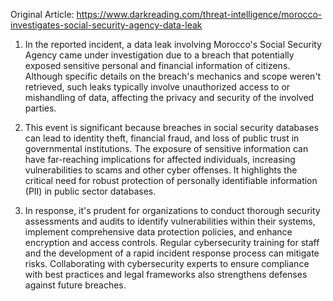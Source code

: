 Original Article: https://www.darkreading.com/threat-intelligence/morocco-investigates-social-security-agency-data-leak

1) In the reported incident, a data leak involving Morocco's Social Security Agency came under investigation due to a breach that potentially exposed sensitive personal and financial information of citizens. Although specific details on the breach's mechanics and scope weren't retrieved, such leaks typically involve unauthorized access to or mishandling of data, affecting the privacy and security of the involved parties.

2) This event is significant because breaches in social security databases can lead to identity theft, financial fraud, and loss of public trust in governmental institutions. The exposure of sensitive information can have far-reaching implications for affected individuals, increasing vulnerabilities to scams and other cyber offenses. It highlights the critical need for robust protection of personally identifiable information (PII) in public sector databases.

3) In response, it's prudent for organizations to conduct thorough security assessments and audits to identify vulnerabilities within their systems, implement comprehensive data protection policies, and enhance encryption and access controls. Regular cybersecurity training for staff and the development of a rapid incident response process can mitigate risks. Collaborating with cybersecurity experts to ensure compliance with best practices and legal frameworks also strengthens defenses against future breaches.